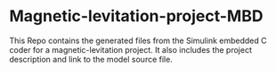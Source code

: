 # Magnetic-levitation-project-MBD
This Repo contains the generated files from the Simulink embedded C coder for a magnetic-levitation project. It also includes the project description and link to the model source file. 
